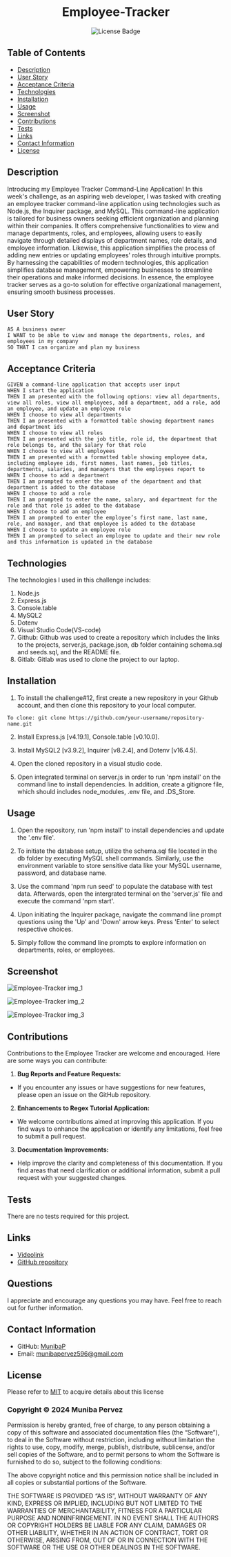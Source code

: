 <div align ="center">

# Employee-Tracker

![License Badge](https://shields.io/badge/license-MIT-blue)
</div>

## Table of Contents
- [Description](#description)
- [User Story](#user-story)
- [Acceptance Criteria](#acceptance-criteria)
- [Technologies](#technologies)
- [Installation](#installation)
- [Usage](#usage)
- [Screenshot](#screenshot)
- [Contributions](#contributions)
- [Tests](#tests)
- [Links](#links)
- [Contact Information](#contact-information)
- [License](#license)

## Description
Introducing my Employee Tracker Command-Line Application! In this week's challenge, as an aspiring web developer, I was tasked with creating an employee tracker command-line application using technologies such as Node.js, the Inquirer package, and MySQL. This command-line application is tailored for business owners seeking efficient organization and planning within their companies. It offers comprehensive functionalities to view and manage departments, roles, and employees, allowing users to easily navigate through detailed displays of department names, role details, and employee information. Likewise, this application simplifies the process of adding new entries or updating employees' roles through intuitive prompts. By harnessing the capabilities of modern technologies, this application simplifies database management, empowering businesses to streamline their operations and make informed decisions. In essence, the employee tracker serves as a go-to solution for effective organizational management, ensuring smooth business processes.  

## User Story
```
AS A business owner
I WANT to be able to view and manage the departments, roles, and employees in my company
SO THAT I can organize and plan my business

```

## Acceptance Criteria
```
GIVEN a command-line application that accepts user input
WHEN I start the application
THEN I am presented with the following options: view all departments, view all roles, view all employees, add a department, add a role, add an employee, and update an employee role
WHEN I choose to view all departments
THEN I am presented with a formatted table showing department names and department ids
WHEN I choose to view all roles
THEN I am presented with the job title, role id, the department that role belongs to, and the salary for that role
WHEN I choose to view all employees
THEN I am presented with a formatted table showing employee data, including employee ids, first names, last names, job titles, departments, salaries, and managers that the employees report to
WHEN I choose to add a department
THEN I am prompted to enter the name of the department and that department is added to the database
WHEN I choose to add a role
THEN I am prompted to enter the name, salary, and department for the role and that role is added to the database
WHEN I choose to add an employee
THEN I am prompted to enter the employee’s first name, last name, role, and manager, and that employee is added to the database
WHEN I choose to update an employee role
THEN I am prompted to select an employee to update and their new role and this information is updated in the database 
```

## Technologies
The technologies I used in this challenge includes:

1. Node.js
2. Express.js
3. Console.table
4. MySQL2
5. Dotenv 
6. Visual Studio Code(VS-code)
7. Github: Github was used to create a repository which includes the links to the projects, server.js, package.json, db folder containing schema.sql and seeds.sql, and the README file.
8. Gitlab: Gitlab was used to clone the project to our laptop.

## Installation
1. To install the challenge#12, first create a new repository in your Github account, and then clone this repository to your local computer. 
```
To clone: git clone https://github.com/your-username/repository-name.git   
```           
2. Install Express.js [v4.19.1], Console.table [v0.10.0].

3. Install MySQL2 [v3.9.2], Inquirer [v8.2.4], and Dotenv [v16.4.5].

4. Open the cloned repository in a visual studio code.

5. Open integrated terminal on server.js in order to run 'npm install' on the command line to install dependencies. In addition, create a gitignore file, which should includes node_modules, .env file, and .DS_Store. 

## Usage
1. Open the repository, run 'npm install' to install dependencies and update the '.env file'.

2. To initiate the database setup, utilize the schema.sql file located in the db folder by executing MySQL shell commands. Similarly, use the environment variable to store sensitive data like your MySQL username, password, and database name.

3. Use the command 'npm run seed' to populate the database with test data. Afterwards, open the intergrated terminal on the 'server.js' file and execute the command 'npm start'.

4. Upon initiating the Inquirer package, navigate the command line prompt questions using the 'Up' and 'Down' arrow keys. Press 'Enter' to select respective choices.

5. Simply follow the command line prompts to explore information on departments, roles, or employees.

## Screenshot
![Employee-Tracker img_1](/assets/images/E_tracker_img_1.png)

![Employee-Tracker img_2](/assets/images/E_tracker_img_2.png)

![Employee-Tracker img_3](/assets/images/E_tracker_img_3.png)

## Contributions
Contributions to the Employee Tracker are welcome and encouraged. Here are some ways you can contribute:

1. **Bug Reports and Feature Requests:**
  - If you encounter any issues or have suggestions for new features, please open an issue on the GitHub repository.
    
2. **Enhancements to Regex Tutorial Application:**
  -  We welcome contributions aimed at improving this application. If you find ways to enhance the application or identify any limitations, feel free to submit a pull request.

3. **Documentation Improvements:**
  - Help improve the clarity and completeness of this documentation. If you find areas that need clarification or additional information, submit a pull request with your suggested changes.     

## Tests
There are no tests required for this project.

## Links
- [Videolink](https://drive.google.com/file/d/1v0W8BCMPtDv8ZoJSKRREjfoPOx1pdRpb/view?usp=sharing)
- [GitHub repository](https://github.com/MunibaP/Employee-Tracker.git)
  
## Questions
I appreciate and encourage any questions you may have. Feel free to reach out for further information.
  
## Contact Information
- GitHub: [MunibaP](https://github.com/MunibaP)
- Email: munibapervez596@gmail.com

## License
Please refer to [MIT]() to acquire details about this license 

### Copyright © 2024 Muniba Pervez

Permission is hereby granted, free of charge, to any person obtaining a copy of this software and associated documentation files (the “Software”), to deal in the Software without restriction, including without limitation the rights to use, copy, modify, merge, publish, distribute, sublicense, and/or sell copies of the Software, and to permit persons to whom the Software is furnished to do so, subject to the following conditions:

The above copyright notice and this permission notice shall be included in all copies or substantial portions of the Software.

THE SOFTWARE IS PROVIDED “AS IS”, WITHOUT WARRANTY OF ANY KIND, EXPRESS OR IMPLIED, INCLUDING BUT NOT LIMITED TO THE WARRANTIES OF MERCHANTABILITY, FITNESS FOR A PARTICULAR PURPOSE AND NONINFRINGEMENT. IN NO EVENT SHALL THE AUTHORS OR COPYRIGHT HOLDERS BE LIABLE FOR ANY CLAIM, DAMAGES OR OTHER LIABILITY, WHETHER IN AN ACTION OF CONTRACT, TORT OR OTHERWISE, ARISING FROM, OUT OF OR IN CONNECTION WITH THE SOFTWARE OR THE USE OR OTHER DEALINGS IN THE SOFTWARE.

